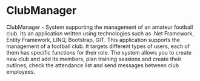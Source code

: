 # ClubManager
ClubManager - System supporting the management of an amateur football club. Its an application written using technologies such as .Net Framework, Entity Framework, LINQ, Bootstrap, GIT. This application supports the management of a football club. It targets different types of users, each of them has specific functions for their role. The system allows you to create new club and add its members, plan training sessions and create their outlines, check the attendance list and send messages between club employees.
